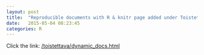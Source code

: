 ```yaml
---
layout: post
title:  "Reproducible documents with R & knitr page added under Toistettava tutkimus"
date:   2015-05-04 08:23:45
categories: R
---
```


Click the link: [/toistettava/dynamic_docs.html](/toistettava/dynamic_docs.html)



[jekyll-gh]: https://github.com/mojombo/jekyll
[jekyll]:    http://jekyllrb.com
